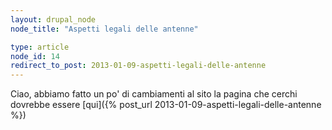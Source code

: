 ```yaml
---
layout: drupal_node
node_title: "Aspetti legali delle antenne"

type: article
node_id: 14
redirect_to_post: 2013-01-09-aspetti-legali-delle-antenne
---
```


Ciao, abbiamo fatto un po' di cambiamenti al sito
la pagina che cerchi dovrebbe essere [qui]({% post_url 2013-01-09-aspetti-legali-delle-antenne %})